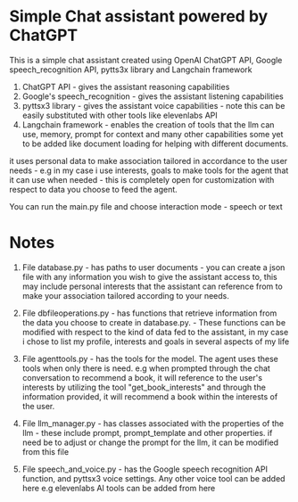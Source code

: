 
# Simple Chat assistant powered by ChatGPT 

This is a simple chat assistant created using OpenAI ChatGPT API, Google speech_recognition API, pytts3x library and Langchain framework

1. ChatGPT API - gives the assistant reasoning capabilities
2. Google's speech_recognition - gives the assistant listening capabilities
3. pyttsx3 library - gives the assistant voice capabilities - note this can be easily substituted with other tools like elevenlabs API
4. Langchain framework - enables the creation of tools that the llm can use, memory, prompt for context and many other capabilities some yet
                    to be added like document loading for helping with different documents.

it uses personal data to make association tailored in accordance to the user needs - e.g in my case i use interests, goals to make tools for the agent that it can use when needed - this is completely open for customization with respect to data you choose to feed the agent.

You can run the main.py file and choose interaction mode - speech or text

# Notes

1. File database.py - has paths to user documents - you can create a json file with any information you wish to give the assistant access to,   this may include personal interests that the assistant can reference from to make your association tailored according to your needs.

2. File dbfileoperations.py - has functions that retrieve information from the data you choose to create in database.py.
                            - These functions can be modified with respect to the kind of data fed to the assistant, in my case i chose to list  my profile, interests and goals in several aspects of my life

3. File agenttools.py - has the tools for the model. The agent uses these tools when only there is need. e.g when prompted through the chat
                    conversation to recommend a book, it will reference to the user's interests by utilizing the tool "get_book_interests" and through the information provided, it will recommend a book within the interests of the user.

4. File  llm_manager.py - has classes associated with the properties of the llm - these include prompt, prompt_template and other properties.
                    if need be to adjust or change the prompt for the llm, it can be modified from this file

5. File speech_and_voice.py - has the Google speech recognition API function, and pyttsx3 voice settings. Any other voice tool can be added here
                             e.g elevenlabs AI tools can be added from here


